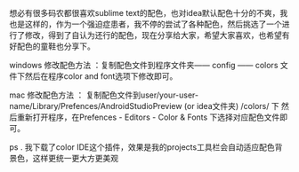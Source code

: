 想必有很多码农都很喜欢sublime text的配色，也对idea默认配色十分的不爽，我也是这样的，作为一个强迫症患者，我不停的尝试了各种配色，然后挑选了一个进行了修改，得到了自认为还行的配色，现在分享给大家，希望大家喜欢，也希望有好配色的童鞋也分享下。

windows 修改配色方法  ：复制配色文件到程序文件夹—— config —— colors 文件下然后在程序color and font选项下修改即可。

mac 修改配色方法 ： 复制配色文件到user/your-user-name/Library/Prefences/AndroidStudioPreview (or idea文件夹) /colors/ 下
然后重新打开程序，在Prefences - Editors - Color & Fonts 下选择对应配色文件即可。

ps . 我下载了color IDE这个插件，效果是我的projects工具栏会自动适应配色背景色，这样更统一更大方更美观 
